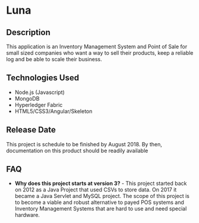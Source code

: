 # Luna
## Description
This application is an Inventory Management System and Point of Sale for small sized companies who want a way to sell their products, keep a reliable log and be able to scale their business. 
## Technologies Used
* Node.js (Javascript)
* MongoDB
* Hyperledger Fabric
* HTML5/CSS3/Angular/Skeleton
## Release Date
This project is schedule to be finished by August 2018. By then, documentation on this product should be readily available
## FAQ
* **Why does this project starts at version 3?** - This project started back on 2012 as a Java Project that used CSVs to store data. On 2017 it became a Java Servlet and MySQL project. The scope of this project is to become a viable and robust alternative to payed POS systems and Inventory Management Systems that are hard to use and need special hardware.